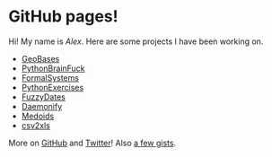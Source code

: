 GitHub pages!
=============

Hi! My name is *Alex*. Here are some projects I have been working on.

* [GeoBases](http://opentraveldata.github.io/geobases)
* [PythonBrainFuck](http://alexprengere.github.io/PythonBrainFuck)
* [FormalSystems](http://alexprengere.github.io/FormalSystems)
* [PythonExercises](http://alexprengere.github.io/PythonExercises)
* [FuzzyDates](https://github.com/alexprengere/fuzzydates)
* [Daemonify](https://github.com/alexprengere/daemonify)
* [Medoids](https://github.com/alexprengere/medoids)
* [csv2xls](http://alexprengere.github.io/csv2xls)

More on [GitHub](https://github.com/alexprengere) and [Twitter](https://twitter.com/alexprengere)! Also [a few gists](https://gist.github.com/alexprengere).
